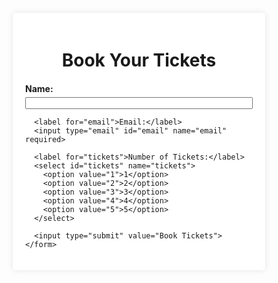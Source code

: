 <!DOCTYPE html>
<html lang="en">
<head>
  <meta charset="UTF-8">
  <meta name="viewport" content="width=device-width, initial-scale=1.0">
  <title>Ticket Booking</title>
  <style>
    /* Resetting default margin and padding */
    * {
      margin: 0;
      padding: 0;
      box-sizing: border-box;
    }

    body {
      font-family: Arial, sans-serif;
      background-color: #f2f2f2;
    }

    .container {
      max-width: 600px;
      margin: 20px auto;
      padding: 20px;
      background-color: #fff;
      border-radius: 5px;
      box-shadow: 0 0 10px rgba(0, 0, 0, 0.1);
    }

    h1 {
      text-align: center;
      margin-bottom: 20px;
    }

    form {
      display: flex;
      flex-direction: column;
    }

    label {
      font-weight: bold;
      margin-bottom: 5px;
    }

    input[type="text"],
    input[type="email"],
    select {
      padding: 10px;
      margin-bottom: 15px;
      border: 1px solid #ccc;
      border-radius: 5px;
    }

    input[type="submit"] {
      padding: 10px 20px;
      background-color: #4CAF50;
      color: #fff;
      border: none;
      border-radius: 5px;
      cursor: pointer;
      font-size: 16px;
    }

    input[type="submit"]:hover {
      background-color: #45a049;
    }
  </style>
</head>
<body>
  <div class="container">
    <h1>Book Your Tickets</h1>
    <form>
      <label for="name">Name:</label>
      <input type="text" id="name" name="name" required>

      <label for="email">Email:</label>
      <input type="email" id="email" name="email" required>

      <label for="tickets">Number of Tickets:</label>
      <select id="tickets" name="tickets">
        <option value="1">1</option>
        <option value="2">2</option>
        <option value="3">3</option>
        <option value="4">4</option>
        <option value="5">5</option>
      </select>

      <input type="submit" value="Book Tickets">
    </form>
  </div>
</body>
